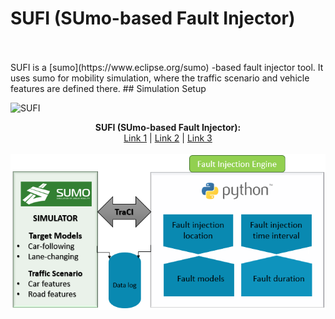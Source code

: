 # **SUFI (SUmo-based Fault Injector)**

<br/> 
<br/> 
SUFI is a [sumo](https://www.eclipse.org/sumo) -based fault injector tool. It uses sumo for mobility simulation, where the traffic scenario and vehicle features are defined there.
## Simulation Setup

![SUFI](SUFI.png "Title")


<p align="center">
  <b>SUFI (SUmo-based Fault Injector):</b><br>
  <a href="#">Link 1</a> |
  <a href="#">Link 2</a> |
  <a href="#">Link 3</a>
  <br><br>
  <img src="https://github.com/RISE-Dependable-Transport-Systems/SUFI/blob/master/Documentation/pictures/SUFI.PNG">
</p>
